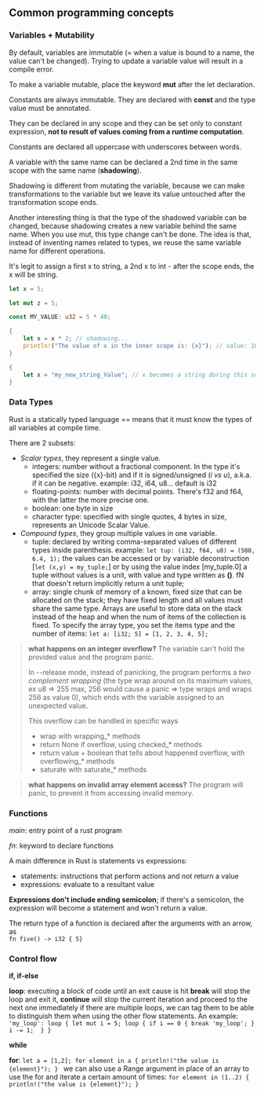 <!-- variables, branches -->

## Common programming concepts

### Variables + Mutability

By default, variables are immutable (= when a value is bound to a name, the value can't be changed). Trying to update a variable value will result in a compile error.

To make a variable mutable, place the keyword **mut** after the let declaration.

Constants are always immutable. They are declared with **const** and the type value must be annotated.

They can be declared in any scope and they can be set only to constant expression, **not to result of values coming from a runtime computation**.

Constants are declared all uppercase with underscores between words.

A variable with the same name can be declared a 2nd time in the same scope with the same name (**shadowing**).

Shadowing is different from mutating the variable, because we can make transformations to the variable but we leave its value untouched after the transformation scope ends.

Another interesting thing is that the type of the shadowed variable can be changed, because shadowing creates a new variable behind the same name. When you use mut, this type change can't be done. The idea is that, instead of inventing names related to types, we reuse the same variable name for different operations.

It's legit to assign a first x to string, a 2nd x to int - after the scope ends, the x will be string.

```rust
let x = 5;

let mut z = 5;

const MY_VALUE: u32 = 5 * 40;

{
    let x = x * 2; // shadowing...
    println!("The value of x in the inner scope is: {x}"); // value: 10
}

{
    let x = "my_new_string_Value"; // x becomes a string during this scope...
}
```

### Data Types

Rust is a statically typed language == means that it must know the types of all variables at compile time.

There are 2 subsets:

- *Scalar types*, they represent a single value.
    - integers: number without a fractional component. In the type it's specified the size ({x}-bit) and if it is signed/unsigned (_i vs u_), a.k.a. if it can be negative.
    example: i32, i64, u8...
    default is i32
    - floating-points: number with decimal points. There's f32 and f64, with the latter the more precise one.
    - boolean: one byte in size
    - character type: specified with single quotes, 4 bytes in size, represents an Unicode Scalar Value.
- *Compound types*, they group multiple values in one variable.
    - tuple: declared by writing comma-separated values of different types inside parenthesis.
    example: `let tup: (i32, f64, u8) = (500, 6.4, 1);`
    the values can be accessed or by variable deconstruction [`let (x,y) = my_tuple;`] or by using the value index [my_tuple.0]
    a tuple without values is a unit, with value and type written as **()**. fN that doesn't return implicitly return a unit tuple;
    - array: single chunk of memory of a known, fixed size that can be allocated on the stack; they have fixed length and all values must share the same type. Arrays are useful to store data on the stack instead of the heap and when the num of items of the collection is fixed.
    To specify the array type, you set the items type and the number of items: `let a: [i32; 5] = [1, 2, 3, 4, 5];`

> **what happens on an integer overflow?** The variable can't hold the provided value and the program panic.
>
> In --release mode, instead of panicking, the program performs a _two complement wrapping_ (the type wrap around on its maximum values, ex u8 => 255 max, 256 would cause a panic => type wraps and wraps 256 as value 0), which ends with the variable assigned to an unexpected value.
>
> This overflow can be handled in specific ways
>
> - wrap with wrapping_* methods
> - return None if overflow, using checked_* methods
> - return value + boolean that tells about happened overflow, with overflowing_* methods
> - saturate with saturate_* methods

> **what happens on invalid array element access?** The program will panic, to prevent it from accessing invalid memory.

### Functions

_main_: entry point of a rust program

_fn_: keyword to declare functions

A main difference in Rust is statements vs expressions:

- statements: instructions that perform actions and not return a value
- expressions: evaluate to a resultant value

**Expressions don't include ending semicolon**; if there's a semicolon, the expression will become a statement and won't return a value.

The return type of a function is declared after the arguments with an arrow, as  
`fn five() -> i32 { 5}`

### Control flow

**if, if-else**

**loop**:
    executing a block of code until an exit cause is hit
    **break** will stop the loop and exit it, **continue** will stop the current iteration and proceed to the next one immediately
    if there are multiple loops, we can tag them to be able to distinguish them when using the other flow statements. An example:
    `'my_loop': loop { let mut i = 5; loop { if i == 0 { break 'my_loop'; } i -= 1;  } }`

**while**

**for**:
    `let a = [1,2]; for element in a { println!("the value is {element}"); } `
    we can also use a Range argument in place of an array to use the for and iterate a certain amount of times:
    `for element in (1..2) { println!("the value is {element}"); } `